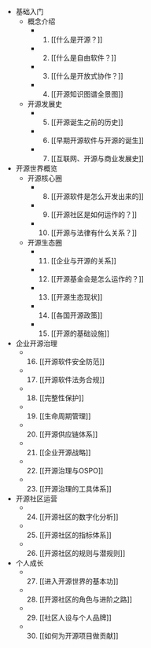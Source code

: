 - 基础入门
	- 概念介绍
		- 1. [[什么是开源？]]
		- 2. [[什么是自由软件？]]
		- 3. [[什么是开放式协作？]]
		- 4. [[开源知识图谱全景图]]
	- 开源发展史
		- 5. [[开源诞生之前的历史]]
		- 6. [[早期开源软件与开源的诞生]]
		- 7. [[互联网、开源与商业发展史]]
- 开源世界概览
	- 开源核心圈
		- 8. [[开源软件是怎么开发出来的]]
		- 9. [[开源社区是如何运作的？]]
		- 10. [[开源与法律有什么关系？]]
	- 开源生态圈
		- 11. [[企业与开源的关系]]
		- 12. [[开源基金会是怎么运作的？]]
		- 13. [[开源生态现状]]
		- 14. [[各国开源政策]]
		- 15. [[开源的基础设施]]
- 企业开源治理
	- 16. [[开源软件安全防范]]
	- 17. [[开源软件法务合规]]
	- 18. [[完整性保护]]
	- 19. [[生命周期管理]]
	- 20. [[开源供应链体系]]
	- 21. [[企业开源战略]]
	- 22. [[开源治理与OSPO]]
	- 23. [[开源治理的工具体系]]
- 开源社区运营
	- 24. [[开源社区的数字化分析]]
	- 25. [[开源社区的指标体系]]
	- 26. [[开源社区的规则与潜规则]]
- 个人成长
	- 27. [[进入开源世界的基本功]]
	- 28. [[开源社区的角色与进阶之路]]
	- 29. [[社区人设与个人品牌]]
	- 30. [[如何为开源项目做贡献]]
